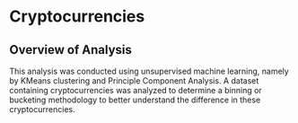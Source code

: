 # Cryptocurrencies

## Overview of Analysis
This analysis was conducted using unsupervised machine learning, namely by KMeans clustering and Principle Component Analysis. A dataset containing cryptocurrencies was analyzed to determine a binning or bucketing methodology to better understand the difference in these cryptocurrencies.
